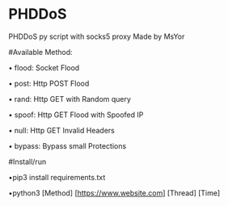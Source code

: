 # PHDDoS
PHDDoS py script with socks5 proxy Made by MsYor

#Available Method:

•    flood: Socket Flood

•    post: Http POST Flood

•    rand: Http GET with Random query

•    spoof: Http GET Flood with Spoofed IP

•    null: Http GET Invalid Headers

•    bypass: Bypass small Protections


#Install/run

•pip3 install requirements.txt

•python3 [Method] [https://www.website.com] [Thread] [Time]

